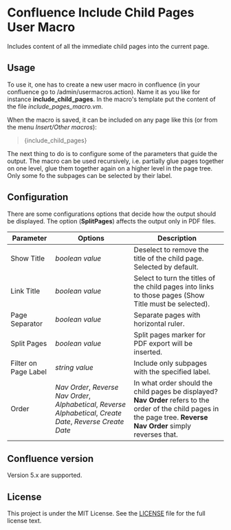 # Confluence Include Child Pages User Macro


Includes content of all the immediate child pages into the current page.


## Usage


To use it, one has to create a new user macro in confluence (in your confluence go to /admin/usermacros.action). Name it as you like for instance **include_child_pages**. In the macro's template put the content of the file *include_pages_macro.vm*.

When the macro is saved, it can be included on any page like this (or from the menu *Insert/Other macros*):

>
> {include_child_pages}
>

The next thing to do is to configure some of the parameters that guide the output. The macro can be used recursively, i.e. partially glue pages together on one level, glue them together again on a higher level in the page tree. Only some fo the subpages can be selected by their label.

## Configuration

There are some configurations options that decide how the output should be displayed. The option (**SplitPages**) affects the output only in PDF files.

| Parameter            | Options         | Description  |
| -------------        | -------------   | ------------ |
| Show Title           | *boolean value* | Deselect to remove the title of the child page. Selected by default. |
| Link Title           | *boolean value* | Select to turn the titles of the child pages into links to those pages (Show Title must be selected). |
| Page Separator       | *boolean value* | Separate pages with horizontal ruler. |
| Split Pages          | *boolean value* | Split pages marker for PDF export will be inserted. |
| Filter on Page Label |*string value* | Include only subpages with the specified label. |
| Order                | *Nav Order*, *Reverse Nav Order*, *Alphabetical*, *Reverse Alphabetical*, *Create Date*, *Reverse Create Date* | In what order should the child pages be displayed? **Nav Order** refers to the order of the child pages in the page tree. **Reverse Nav Order** simply reverses that. |


## Confluence version


Version 5.x are supported.


## License


This project is under the MIT License. See the [LICENSE](./LICENSE) file for the full license text.